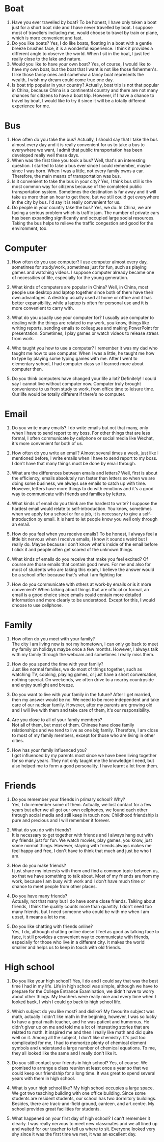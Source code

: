 # Boat
1. Have you ever travelled by boat?
To be honest, I have only taken a boat just for a short boat ride and I have never travelled by boat. I suppose most of travellers including me, would choose to travel by train or plane, which is more convenient and fast.
2. Do you like boats?
Yes, I do like boats, floating in a boat with a gentle breeze brushes face, it is a wonderful experience. I think it provides a different angle to observe the world. When I sit in the boat, I just feel really close to the lake and nature.
3. Would you like to have your own boat?
Yes, of course, I would like to have my own boat, but the boat that I want is not like those fishermen's. I like those fancy ones and somehow a fancy boat represents the wealth, I wish my dream could come true one day.
4. Is boat trip popular in your country?
Actually, boat trip is not that popular in China, because China is a continental country and there are not many chances for citizens to have a boat trip. However, if I have a chance to travel by boat, I would like to try it since it will be a totally different experience for me.


# Bus
1. How often do you take the bus?
Actually, I should say that I take the bus almost every day and it is really convenient for us to take a bus to everywhere we want, I admit that public transportation has been developed really well these days.
2. When was the first time you took a bus?
Well, that's an interesting question. I started to take a bus ever since I could remember, maybe since I was born. When I was a little, not every family owns a car. Therefore, the main means of transportation was bus.
3. Is it convenient to take the bus in your city?
Yes, I think bus still is the most common way for citizens because of the completed public transportation system. Sometimes the destination is far away and it will take us more than an hour to get there, but we still could get everywhere in the city by bus. I'd say it is really convenient for us.
4. Do people in your country take the bus?
Yes, we do. In China, we are facing a serious problem which is traffic jam. The number of private cars has been expanding significantly and occupied large social resources. Taking the bus helps to relieve the traffic congestion and good for the environment, too.


# Computer
1. How often do you use computer?
I use computer almost every day, sometimes for study/work, sometimes just for fun, such as playing games and watching videos. I suppose computer already became one of necessities of life, especially for the young generation.

2. What kinds of computers are popular in China?
Well, in China, most people use desktop and laptop together since both of them have their own advantages. A desktop usually used at home or office and it has better expansibility, while a laptop is often for personal use and it is more convenient to carry with.

3. What do you usually use your computer for?
I usually use computer to dealing with the things are related to my work, you know, things like writing reports, sending emails to colleagues and making PowerPoint for presentation. Sometimes, I play games or watch videos to release stress from work.

4. Who taught you how to use a computer?
I remember it was my dad who taught me how to use computer. When I was a little, he taught me how to type by playing some typing games with me. After I went to elementary school, I had computer class so I learned more about computer then.

5. Do you think computers have changed your life a lot?
Definitely! I could say I cannot live without computer now. Computer truly brought convenience to us from study to work, from office time to leisure time. Our life would be totally different if there's no computer.


# Email
1. Do you write many emails?
I do write emails but not that many, only when I have to send report to my boss. For other things that are less formal, I often communicate by cellphone or social media like Wechat, it's more convenient for both of us.  

2. How often do you write an email?
Almost several times a week, just like I mentioned before, I write emails when I have to send report to my boss. I don't have that many things must be done by email through.  

3. What are the differences between emails and letters?
Well, first is about the efficiency, emails absolutely run faster than letters so when we are doing some business, we always use emails to catch up with time. However, letters have more things to do with emotions and it's a good way to communicate with friends and families by letters.  

4. What kinds of email do you think are the hardest to write?
I suppose the hardest email would relate to self-introduction. You know, sometimes when we apply for a school or for a job, it is necessary to give a self-introduction by email. It is hard to let people know you well only through an email.  
 
5. How do you feel when you receive emails?
 To be honest, I always feel a little bit nervous when I receive emails, I know it sounds weird but I really do. Maybe because I don't know what's inside of the email before I click it and people often get scared of the unknown things.

6. What kinds of emails do you receive that make you feel excited?
Of course are those emails that contain good news. For me and also for most of students who are taking this exam, I believe the answer would be a school offer because that's what I am fighting for. 

7. How do you communicate with others at work-by emails or is it more convenient?
When talking about things that are official or formal, an email is a good choice since emails could contain more detailed information and more clearly to be understood. Except for this, I would choose to use cellphone.


# Family    
1. How often do you meet with your family?    
The city I am living now is not my hometown, I can only go back to meet my family on holidays maybe once a few months. However, I always talk with my family through the webcam and sometimes I really miss them.    

2. How do you spend the time with your family?    
Just like normal families, we do most of things together, such as watching TV, cooking, playing games, or just have a short conversation, nothing special. On weekends, we often drive to a nearby countryside and enjoy sunlight and breeze.    

3. Do you want to live with your family in the future?
 After I get married, then my answer would be no. We need to be more independent and take care of our nuclear family. However, after my parents are growing old and I will live with them and take care of them, it's our responsibility.    

4. Are you close to all of your family members?    
Not all of them, but most of them. Chinese have close family relationships and we tend to live as one big family. Therefore, I am close to most of my family members, except for those who are living in other cities.    

5. How has your family influenced you?    
I got influenced by my parents most since we have been living together for so many years. They not only taught me the knowledge I need, but also helped me to form a good personality. I have learnt a lot from them.


# Friends
1. Do you remember your friends in primary school? Why?    
Yes, I do remember some of them. Actually, we lost contact for a few years but after we all got our own cellphones, we found each other through social media and still keep in touch now. Childhood friendship is pure and precious and I will remember it forever.    

2. What do you do with friends?    
It is necessary to get together with friends and I always hang out with my friends just for fun. We watch movies, play games, you know, just some normal things. However, staying with friends always makes me feel happy and free, I don't have to think that much and just be who I am.    

3.  How do you make friends?     
I just share my interests with them and find a common topic between us, so that we have something to talk about. Most of my friends are from my work, because I am busy with work and I don't have much time or chance to meet people from other places.    

4. Do you have many friends?    
Actually, not that many but I do have some close friends. Talking about friends, I think the quality counts more than quantity. I don't need too many friends, but I need someone who could be with me when I am upset, it means a lot to me.    

5. Do you like chatting with friends online?    
Yes, I do, although chatting online doesn't feel as good as talking face to face, it still provides a convenient way to communicate with friends, especially for those who live in a different city. It makes the world smaller and helps us to keep in touch with old friends.

# High school
1. Do you like your high school?
Yes, I do and I could say that was the best time I had in my life. Life in high school was simple, although we have to prepare for the College Entrance Examination, we didn't have to worry about other things. My teachers were really nice and every time when I looked back, I wish I could go back to high school life.

2. Which subject do you like most? and dislike?
My favourite subject was math, actually I didn't like math in the begining, however, I was so lucky to have a great math teacher, and he was patient and humorous. He didn't giver up on me and told me a lot of interesting stories that are related to math. It inspired me and then I really like math and did quite well on it.
Among all the subject, I don't like chemistry. It's just too complicated for me, I had to memorize plenty of chemical element symbols and understand a large number of chemical equations. To me, they all looked like the same and I really don't like it.

3. Do you still contact your friends in high school?
Yes, of course. We promised to arrange a class reunion at least once a year so that we could keep our friendship for a long time. It was great to spend several years with them in high school.

4. What is your high school like?
My high school occupies a large space. We got two teaching building with one office building. Since some students are resident students, our school has two dormitory buildings. Besides, there are track-and-field ground, canteen, and art centre. My school provides great facilities for students.

5. What happened on your first day of high school?
I can't remember it clearly. I was really nervous to meet new classmates and we all lined up and waited for our teacher to tell us where to sit. Everyone looked very shy since it was the first time we met, it was an excellent day.

